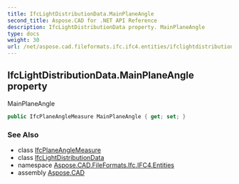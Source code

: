 ```yaml
---
title: IfcLightDistributionData.MainPlaneAngle
second_title: Aspose.CAD for .NET API Reference
description: IfcLightDistributionData property. MainPlaneAngle
type: docs
weight: 30
url: /net/aspose.cad.fileformats.ifc.ifc4.entities/ifclightdistributiondata/mainplaneangle/
---
```

## IfcLightDistributionData.MainPlaneAngle property

MainPlaneAngle

```csharp
public IfcPlaneAngleMeasure MainPlaneAngle { get; set; }
```

### See Also

* class [IfcPlaneAngleMeasure](../../../aspose.cad.fileformats.ifc.ifc4.types/ifcplaneanglemeasure/)
* class [IfcLightDistributionData](../)
* namespace [Aspose.CAD.FileFormats.Ifc.IFC4.Entities](../../ifclightdistributiondata/)
* assembly [Aspose.CAD](../../../)


